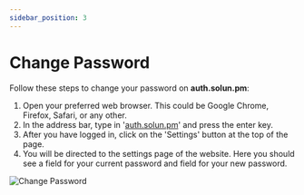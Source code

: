 ```yaml
---
sidebar_position: 3
---
```


# Change Password

Follow these steps to change your password on **auth.solun.pm**:

1. Open your preferred web browser. This could be Google Chrome, Firefox, Safari, or any other.
2. In the address bar, type in '[auth.solun.pm](https://auth.solun.pm)' and press the enter key.
3. After you have logged in, click on the 'Settings' button at the top of the page.
4. You will be directed to the settings page of the website. Here you should see a field for your current password and field for your new password.

![Change Password](/img/changepassword.png)